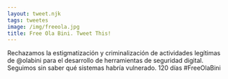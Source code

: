 ```yaml
---
layout: tweet.njk
tags: tweetes
image: /img/freeola.jpg
title: Free Ola Bini. Tweet This!
---
```

Rechazamos la estigmatización y criminalización de actividades legítimas de @olabini para el desarrollo de herramientas de seguridad digital. Seguimos sin saber qué sistemas habría vulnerado. 120 días #FreeOlaBini
